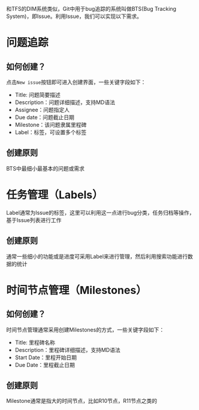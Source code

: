 和TFS的DIM系统类似，Git中用于bug追踪的系统叫做BTS(Bug Tracking System)，即Issue。利用Issue，我们可以实现以下需求。

# 问题追踪

## 如何创建？
点击`New issue`按钮即可进入创建界面，一些关键字段如下：

- Title: 问题简要描述
- Description：问题详细描述，支持MD语法
- Assignee：问题指定人
- Due date：问题截止日期
- Milestone：该问题隶属里程碑
- Label：标签，可设置多个标签

## 创建原则
BTS中最细小最基本的问题或需求


# 任务管理（Labels）
Label通常为Issue的标签，这里可以利用这一点进行bug分类，任务归档等操作，基于Issue列表进行工作

## 创建原则
通常一些细小的功能或是进度可采用Label来进行管理，然后利用搜索功能进行数据的统计


# 时间节点管理（Milestones）

## 如何创建？
时间节点管理通常采用创建Milestones的方式，一些关键字段如下：
- Title: 里程碑名称
- Description：里程碑详细描述，支持MD语法
- Start Date：里程开始日期
- Due Date：里程截止日期

## 创建原则
Milestone通常是指大的时间节点，比如R10节点，R11节点之类的
